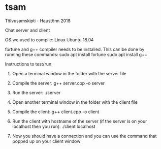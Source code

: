 # tsam
Tölvusamskipti - Haustönn 2018

Chat server and client

OS we used to compile:
Linux Ubuntu 18.04

fortune and g++ compiler needs to be installed. This can be done by running these commands:
	sudo apt install fortune
	sudo apt install g++


Instructions to test/run:

1. Open a terminal window in the folder with the server file
2. Compile the server:
	g++ server.cpp -o server
3. Run the server:
	./server

4. Open another terminal window in the folder with the client file
5. Compile the client:
	g++ client.cpp -o client
6. Run the client with hostname of the server (if the server is on your localhost then you run):
	./client localhost 

7. Now you should have a connection and you can use the command that popped up on your client window 
